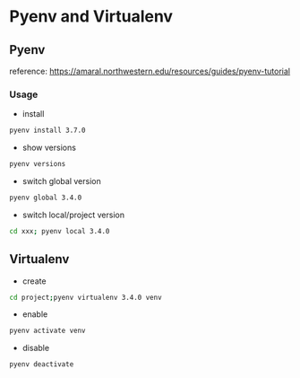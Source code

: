 # Pyenv and Virtualenv

## Pyenv

reference: https://amaral.northwestern.edu/resources/guides/pyenv-tutorial

### Usage

- install

```bash
pyenv install 3.7.0
```

- show versions

```bash
pyenv versions
```

- switch global version

```bash
pyenv global 3.4.0
```

- switch local/project version

```bash
cd xxx; pyenv local 3.4.0
```


## Virtualenv

- create

```bash
cd project;pyenv virtualenv 3.4.0 venv
```

- enable

```bash
pyenv activate venv
```

- disable

```bash
pyenv deactivate
```
